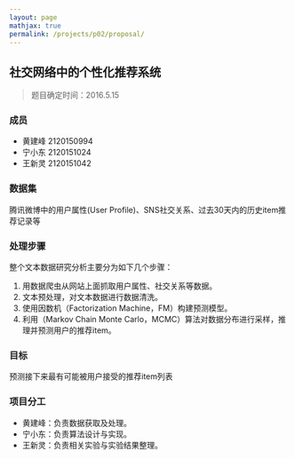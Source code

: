 ```yaml
---
layout: page
mathjax: true
permalink: /projects/p02/proposal/
---
```


## 社交网络中的个性化推荐系统

> 题目确定时间：2016.5.15

### 成员

- 黄建峰 2120150994
- 宁小东 2120151024
- 王新灵 2120151042

### 数据集

腾讯微博中的用户属性(User Profile)、SNS社交关系、过去30天内的历史item推荐记录等

### 处理步骤

整个文本数据研究分析主要分为如下几个步骤：  
  1. 用数据爬虫从网站上面抓取用户属性、社交关系等数据。  
  2. 文本预处理，对文本数据进行数据清洗。  
  3. 使用因数机（Factorization Machine，FM）构建预测模型。  
  4. 利用（Markov Chain Monte Carlo，MCMC）算法对数据分布进行采样，推理并预测用户的推荐item。  

### 目标

预测接下来最有可能被用户接受的推荐item列表

### 项目分工

-	黄建峰：负责数据获取及处理。
-	宁小东：负责算法设计与实现。
-	王新灵：负责相关实验与实验结果整理。
